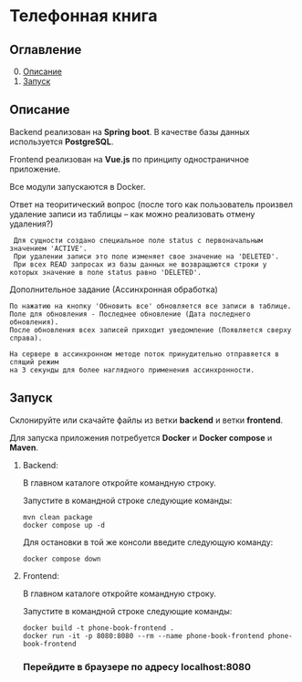 # Телефонная книга

## Оглавление
0. [Описание](#Описание)
1. [Запуск](#Запуск)
## Описание
Backend реализован на **Spring boot**. В качестве базы данных используется **PostgreSQL**.

Frontend реализован на **Vue.js** по принципу одностраничное приложение.

Все модули запускаются в Docker.

Ответ на теоритический вопрос (после того как пользователь произвел удаление записи из таблицы – 
как можно реализовать отмену удаления?) 

     Для сущности создано специальное поле status c первоначальным значением 'ACTIVE'. 
     При удалении записи это поле изменяет свое значение на 'DELETED'. 
     При всех READ запросах из базы данных не возвращаются строки у которых значение в поле status равно 'DELETED'.
 
 Дополнительное задание (Ассинхронная обработка)
 
    По нажатию на кнопку 'Обновить все' обновляется все записи в таблице. 
    Поле для обновления - Последнее обновление (Дата последнего обновления). 
    После обновления всех записей приходит уведомление (Появляется сверху справа).
    
    На сервере в ассинхронном методе поток принудительно отправяется в спящий режим
    на 3 секунды для более наглядного применения ассинхронности.
## Запуск
Склонируйте или скачайте файлы из ветки **backend** и ветки **frontend**.

Для запуска приложения потребуется **Docker** и **Docker compose** и **Maven**.

1. Backend: 
    
    В главном каталоге откройте командную строку.
    
    Запустите в командной строке следующие команды: 
    ```
    mvn clean package
    docker compose up -d
    ```
   Для остановки в той же консоли введите следующую команду: 
    ```
    docker compose down
    ```
2. Frontend: 

    В главном каталоге откройте командную строку.
    
    Запустите в командной строке следующие команды: 
    ```
    docker build -t phone-book-frontend .
    docker run -it -p 8080:8080 --rm --name phone-book-frontend phone-book-frontend
    ```

    ### Перейдите в браузере по адресу localhost:8080
